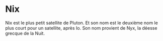 # Nix

Nix est le plus petit satellite de Pluton. Et son nom est le deuxième nom le
plus court pour un satellite, après Io. Son nom provient de Nyx, la déesse
grecque de la Nuit.
